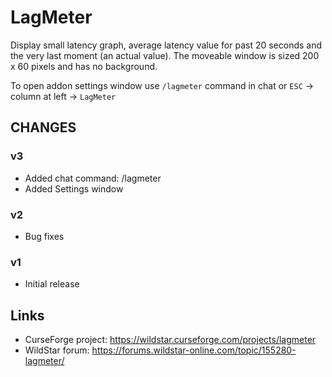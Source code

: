 # LagMeter

Display small latency graph, average latency value for past 20 seconds and the very last moment (an actual value). The moveable window is sized 200 x 60 pixels and has no background.

To open addon settings window use `/lagmeter` command in chat or `ESC` -> column at left -> `LagMeter`

## CHANGES

### v3
- Added chat command: /lagmeter
- Added Settings window

### v2
- Bug fixes

### v1
- Initial release

## Links

- CurseForge project: https://wildstar.curseforge.com/projects/lagmeter
- WildStar forum: https://forums.wildstar-online.com/topic/155280-lagmeter/
